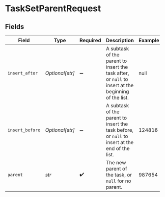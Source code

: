 # TaskSetParentRequest


## Fields

| Field                                                                                               | Type                                                                                                | Required                                                                                            | Description                                                                                         | Example                                                                                             |
| --------------------------------------------------------------------------------------------------- | --------------------------------------------------------------------------------------------------- | --------------------------------------------------------------------------------------------------- | --------------------------------------------------------------------------------------------------- | --------------------------------------------------------------------------------------------------- |
| `insert_after`                                                                                      | *Optional[str]*                                                                                     | :heavy_minus_sign:                                                                                  | A subtask of the parent to insert the task after, or `null` to insert at the beginning of the list. | null                                                                                                |
| `insert_before`                                                                                     | *Optional[str]*                                                                                     | :heavy_minus_sign:                                                                                  | A subtask of the parent to insert the task before, or `null` to insert at the end of the list.      | 124816                                                                                              |
| `parent`                                                                                            | *str*                                                                                               | :heavy_check_mark:                                                                                  | The new parent of the task, or `null` for no parent.                                                | 987654                                                                                              |